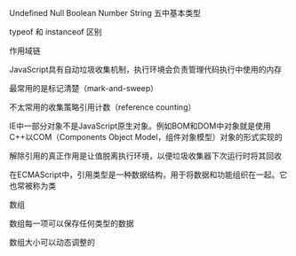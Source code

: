 Undefined Null Boolean Number String 五中基本类型

typeof  和  instanceof 区别







作用域链



JavaScript具有自动垃圾收集机制，执行环境会负责管理代码执行中使用的内存

最常用的是标记清楚（mark-and-sweep）

不太常用的收集策略引用计数（reference counting）



IE中一部分对象不是JavaScript原生对象。例如BOM和DOM中对象就是使用C++以COM（Components Object Model，组件对象模型）对象的形式实现的



解除引用的真正作用是让值脱离执行环境，以便垃圾收集器下次运行时将其回收





在ECMAScript中，引用类型是一种数据结构，用于将数据和功能组织在一起。它也常被称为类





数组

数组每一项可以保存任何类型的数据

数组大小可以动态调整的